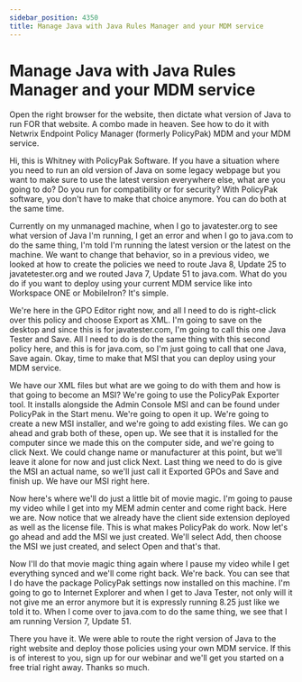 ```yaml
---
sidebar_position: 4350
title: Manage Java with Java Rules Manager and your MDM service
---
```


# Manage Java with Java Rules Manager and your MDM service

Open the right browser for the website, then dictate what version of Java to run FOR that website. A combo made in heaven. See how to do it with Netwrix Endpoint Policy Manager (formerly PolicyPak) MDM and your MDM service.

Hi, this is Whitney with PolicyPak Software. If you have a situation where you need to run an old version of Java on some legacy webpage but you want to make sure to use the latest version everywhere else, what are you going to do? Do you run for compatibility or for security? With PolicyPak software, you don't have to make that choice anymore. You can do both at the same time.

Currently on my unmanaged machine, when I go to javatester.org to see what version of Java I'm running, I get an error and when I go to java.com to do the same thing, I'm told I'm running the latest version or the latest on the machine. We want to change that behavior, so in a previous video, we looked at how to create the policies we need to route Java 8, Update 25 to javatetester.org and we routed Java 7, Update 51 to java.com. What do you do if you want to deploy using your current MDM service like into Workspace ONE or MobileIron? It's simple.

We're here in the GPO Editor right now, and all I need to do is right-click over this policy and choose Export as XML. I'm going to save on the desktop and since this is for javatester.com, I'm going to call this one Java Tester and Save. All I need to do is do the same thing with this second policy here, and this is for java.com, so I'm just going to call that one Java, Save again. Okay, time to make that MSI that you can deploy using your MDM service.

We have our XML files but what are we going to do with them and how is that going to become an MSI? We're going to use the PolicyPak Exporter tool. It installs alongside the Admin Console MSI and can be found under PolicyPak in the Start menu. We're going to open it up. We're going to create a new MSI installer, and we're going to add existing files. We can go ahead and grab both of these, open up. We see that it is installed for the computer since we made this on the computer side, and we're going to click Next. We could change name or manufacturer at this point, but we'll leave it alone for now and just click Next. Last thing we need to do is give the MSI an actual name, so we'll just call it Exported GPOs and Save and finish up. We have our MSI right here.

Now here's where we'll do just a little bit of movie magic. I'm going to pause my video while I get into my MEM admin center and come right back. Here we are. Now notice that we already have the client side extension deployed as well as the license file. This is what makes PolicyPak do work. Now let's go ahead and add the MSI we just created. We'll select Add, then choose the MSI we just created, and select Open and that's that.

Now I'll do that movie magic thing again where I pause my video while I get everything synced and we'll come right back. We're back. You can see that I do have the package PolicyPak settings now installed on this machine. I'm going to go to Internet Explorer and when I get to Java Tester, not only will it not give me an error anymore but it is expressly running 8.25 just like we told it to. When I come over to java.com to do the same thing, we see that I am running Version 7, Update 51.

There you have it. We were able to route the right version of Java to the right website and deploy those policies using your own MDM service. If this is of interest to you, sign up for our webinar and we'll get you started on a free trial right away. Thanks so much.